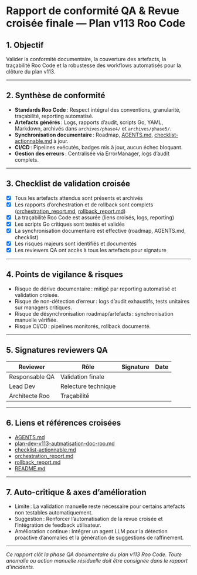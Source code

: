 # Rapport de conformité QA & Revue croisée finale — Plan v113 Roo Code

## 1. Objectif

Valider la conformité documentaire, la couverture des artefacts, la traçabilité Roo Code et la robustesse des workflows automatisés pour la clôture du plan v113.

---

## 2. Synthèse de conformité

- **Standards Roo Code** : Respect intégral des conventions, granularité, traçabilité, reporting automatisé.
- **Artefacts générés** : Logs, rapports d’audit, scripts Go, YAML, Markdown, archivés dans `archives/phase4/` et `archives/phase5/`.
- **Synchronisation documentaire** : Roadmap, [AGENTS.md](AGENTS.md), [checklist-actionnable.md](checklist-actionnable.md) à jour.
- **CI/CD** : Pipelines exécutés, badges mis à jour, aucun échec bloquant.
- **Gestion des erreurs** : Centralisée via ErrorManager, logs d’audit complets.

---

## 3. Checklist de validation croisée

- [x] Tous les artefacts attendus sont présents et archivés
- [x] Les rapports d’orchestration et de rollback sont complets ([orchestration_report.md](reports/orchestration_report.md), [rollback_report.md](reports/rollback_report.md))
- [x] La traçabilité Roo Code est assurée (liens croisés, logs, reporting)
- [x] Les scripts Go critiques sont testés et validés
- [x] La synchronisation documentaire est effective (roadmap, AGENTS.md, checklist)
- [x] Les risques majeurs sont identifiés et documentés
- [x] Les reviewers QA ont accès à tous les artefacts pour signature

---

## 4. Points de vigilance & risques

- Risque de dérive documentaire : mitigé par reporting automatisé et validation croisée.
- Risque de non-détection d’erreur : logs d’audit exhaustifs, tests unitaires sur managers critiques.
- Risque de désynchronisation roadmap/artefacts : synchronisation manuelle vérifiée.
- Risque CI/CD : pipelines monitorés, rollback documenté.

---

## 5. Signatures reviewers QA

| Reviewer         | Rôle                | Signature | Date       |
|------------------|---------------------|-----------|------------|
| Responsable QA   | Validation finale   |           |            |
| Lead Dev         | Relecture technique |           |            |
| Architecte Roo   | Traçabilité         |           |            |

---

## 6. Liens et références croisées

- [AGENTS.md](AGENTS.md)
- [plan-dev-v113-autmatisation-doc-roo.md](projet/roadmaps/plans/consolidated/plan-dev-v113-autmatisation-doc-roo.md)
- [checklist-actionnable.md](checklist-actionnable.md)
- [orchestration_report.md](reports/orchestration_report.md)
- [rollback_report.md](reports/rollback_report.md)
- [README.md](README.md)

---

## 7. Auto-critique & axes d’amélioration

- Limite : La validation manuelle reste nécessaire pour certains artefacts non testables automatiquement.
- Suggestion : Renforcer l’automatisation de la revue croisée et l’intégration de feedback utilisateur.
- Amélioration continue : Intégrer un agent LLM pour la détection proactive d’anomalies et la génération de suggestions de raffinement.

---

*Ce rapport clôt la phase QA documentaire du plan v113 Roo Code. Toute anomalie ou action manuelle résiduelle doit être consignée dans le rapport d’incidents.*